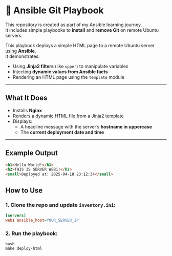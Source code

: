 # 🧪 Ansible Git Playbook

This repository is created as part of my Ansible learning journey.  
It includes simple playbooks to **install** and **remove Git** on remote Ubuntu servers.

This playbook deploys a simple HTML page to a remote Ubuntu server using **Ansible**.  
It demonstrates:

- Using **Jinja2 filters** (like `upper`) to manipulate variables
- Injecting **dynamic values from Ansible facts**
- Rendering an HTML page using the `template` module

---

## What It Does

- Installs **Nginx**
- Renders a dynamic HTML file from a Jinja2 template
- Displays:
  - A headline message with the server’s **hostname in uppercase**
  - The **current deployment date and time**

---

## Example Output

```html
<h1>Hello World!</h1>
<h2>THIS IS SERVER WEB1!</h2>
<small>Deployed at: 2025-04-18 23:12:34</small>
```
## How to Use

### 1. Clone the repo and update `inventory.ini`:

```ini
[servers]
web1 ansible_host=YOUR_SERVER_IP
```

### 2. Run the playbook:
```
bash
make deploy-html
```